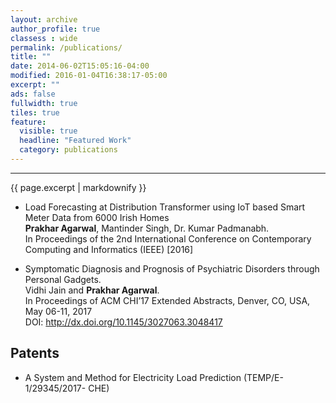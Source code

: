 ```yaml
---
layout: archive
author_profile: true
classess : wide
permalink: /publications/
title: ""
date: 2014-06-02T15:05:16-04:00
modified: 2016-01-04T16:38:17-05:00
excerpt: ""
ads: false
fullwidth: true
tiles: true
feature:
  visible: true
  headline: "Featured Work"
  category: publications
---
```

<hr>
{{ page.excerpt | markdownify }}

* Load Forecasting at Distribution Transformer using IoT based Smart Meter Data from 6000 Irish Homes <br>
<b>Prakhar Agarwal</b>, Mantinder Singh, Dr. Kumar Padmanabh. <br>
In Proceedings of the 2nd International Conference on Contemporary Computing and Informatics (IEEE) [2016]

* Symptomatic Diagnosis and Prognosis of Psychiatric Disorders through Personal Gadgets.<br>
Vidhi Jain and <b>Prakhar Agarwal</b>.<br>
In Proceedings of ACM CHI’17 Extended Abstracts, Denver, CO, USA, May 06-11, 2017<br>
DOI: http://dx.doi.org/10.1145/3027063.3048417

## Patents

* A System and Method for Electricity Load Prediction (TEMP/E-1/29345/2017- CHE)
